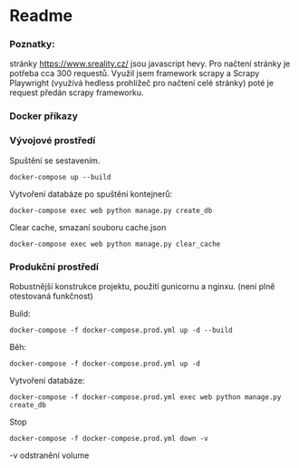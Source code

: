 # Readme

### Poznatky:
stránky https://www.sreality.cz/ jsou javascript hevy. Pro načtení stránky je potřeba cca 300 requestů.
Využil jsem framework scrapy a Scrapy Playwright (využívá hedless prohlížeč pro načtení celé stránky) 
poté je request předán scrapy frameworku.

### Docker příkazy

### Vývojové prostředí
Spuštění se sestavením.
```
docker-compose up --build
```
Vytvoření databáze po spuštění kontejnerů:
```
docker-compose exec web python manage.py create_db
```
Clear cache, smazaní souboru cache.json
```
docker-compose exec web python manage.py clear_cache
```

### Produkční prostředí
Robustnější konstrukce projektu, použití gunicornu a nginxu. (není plně otestovaná funkčnost)

Build:
```
docker-compose -f docker-compose.prod.yml up -d --build
```

Běh:
```
docker-compose -f docker-compose.prod.yml up -d
```
Vytvoření databáze:
```
docker-compose -f docker-compose.prod.yml exec web python manage.py create_db
```

Stop
```
docker-compose -f docker-compose.prod.yml down -v
```
-v odstranění volume


